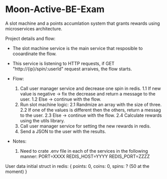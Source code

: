 # Moon-Active-BE-Exam
A slot machine and a points accumlation system that grants rewards using microservices architecture.

Project details and flow:
* The slot machine service is the main service that resposible to cooardinate the flow. 
* This service is listening to HTTP requests, if GET "http://{ip}/spin/:userId" request arraives, the flow starts.
* Flow:
    1. Call user manager service and decrease one spin in redis.
        1.1 If new value is negative -> fix the decrease and return a message to the user.
        1.2 Else -> continue with the flow.
    2. Run slot machine logic:
        2.1 Randmize an array with the size of three.
        2.2 If one of the values is different then the others, return a messag to the user.
        2.3 Else -> continue with the flow.
        2.4 Calculate rewards using the utils library.
    3. Call user manager service for setting the new rewards in redis.
    4. Send a JSON to the user with the results.

* Notes:
    1. Need to crate .env file in each of the services in the following manner:
        PORT=XXXX
        REDIS_HOST=YYYY
        REDIS_PORT=ZZZZ 

User data initial struct in redis:
{
    points: 0,
    coins: 0,
    spins: ? (50 at the moment)
}